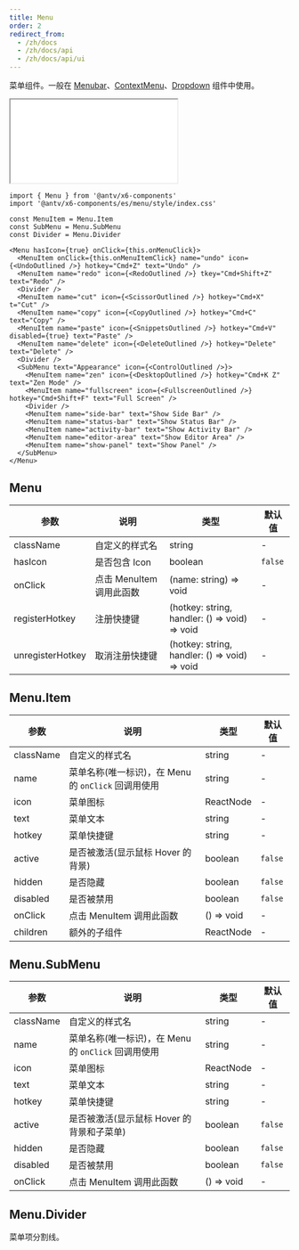 ```yaml
---
title: Menu
order: 2
redirect_from:
  - /zh/docs
  - /zh/docs/api
  - /zh/docs/api/ui
---
```


菜单组件。一般在 [Menubar](./menubar)、[ContextMenu](./contextmenu)、[Dropdown](./dropdown) 组件中使用。

<iframe src="/demos/api/ui/menu/basic"></iframe>

```tsx
import { Menu } from '@antv/x6-components'
import '@antv/x6-components/es/menu/style/index.css'

const MenuItem = Menu.Item
const SubMenu = Menu.SubMenu
const Divider = Menu.Divider

<Menu hasIcon={true} onClick={this.onMenuClick}>
  <MenuItem onClick={this.onMenuItemClick} name="undo" icon={<UndoOutlined />} hotkey="Cmd+Z" text="Undo" />
  <MenuItem name="redo" icon={<RedoOutlined />} tkey="Cmd+Shift+Z" text="Redo" />
  <Divider />
  <MenuItem name="cut" icon={<ScissorOutlined />} hotkey="Cmd+X" t="Cut" />
  <MenuItem name="copy" icon={<CopyOutlined />} hotkey="Cmd+C" text="Copy" />
  <MenuItem name="paste" icon={<SnippetsOutlined />} hotkey="Cmd+V" disabled={true} text="Paste" />
  <MenuItem name="delete" icon={<DeleteOutlined />} hotkey="Delete" text="Delete" />
  <Divider />
  <SubMenu text="Appearance" icon={<ControlOutlined />}>
    <MenuItem name="zen" icon={<DesktopOutlined />} hotkey="Cmd+K Z" text="Zen Mode" />
    <MenuItem name="fullscreen" icon={<FullscreenOutlined />} hotkey="Cmd+Shift+F" text="Full Screen" />
    <Divider />
    <MenuItem name="side-bar" text="Show Side Bar" />
    <MenuItem name="status-bar" text="Show Status Bar" />
    <MenuItem name="activity-bar" text="Show Activity Bar" />
    <MenuItem name="editor-area" text="Show Editor Area" />
    <MenuItem name="show-panel" text="Show Panel" />
  </SubMenu>
</Menu>
```

## Menu

| 参数             | 说明                     | 类型                                          | 默认值  |
|------------------|------------------------|-----------------------------------------------|---------|
| className        | 自定义的样式名           | string                                        | -       |
| hasIcon          | 是否包含 Icon            | boolean                                       | `false` |
| onClick          | 点击 MenuItem 调用此函数 | (name: string) => void                        | -       |
| registerHotkey   | 注册快捷键               | (hotkey: string, handler: () => void) => void | -       |
| unregisterHotkey | 取消注册快捷键           | (hotkey: string, handler: () => void) => void | -       |

## Menu.Item

| 参数      | 说明                                               | 类型       | 默认值  |
|-----------|--------------------------------------------------|------------|---------|
| className | 自定义的样式名                                     | string     | -       |
| name      | 菜单名称(唯一标识)，在 Menu 的 `onClick` 回调用使用 | string     | -       |
| icon      | 菜单图标                                           | ReactNode  | -       |
| text      | 菜单文本                                           | string     | -       |
| hotkey    | 菜单快捷键                                         | string     | -       |
| active    | 是否被激活(显示鼠标 Hover 的背景)                  | boolean    | `false` |
| hidden    | 是否隐藏                                           | boolean    | `false` |
| disabled  | 是否被禁用                                         | boolean    | `false` |
| onClick   | 点击 MenuItem 调用此函数                           | () => void | -       |
| children  | 额外的子组件                                       | ReactNode  | -       |

## Menu.SubMenu

| 参数      | 说明                                               | 类型       | 默认值  |
|-----------|--------------------------------------------------|------------|---------|
| className | 自定义的样式名                                     | string     | -       |
| name      | 菜单名称(唯一标识)，在 Menu 的 `onClick` 回调用使用 | string     | -       |
| icon      | 菜单图标                                           | ReactNode  | -       |
| text      | 菜单文本                                           | string     | -       |
| hotkey    | 菜单快捷键                                         | string     | -       |
| active    | 是否被激活(显示鼠标 Hover 的背景和子菜单)          | boolean    | `false` |
| hidden    | 是否隐藏                                           | boolean    | `false` |
| disabled  | 是否被禁用                                         | boolean    | `false` |
| onClick   | 点击 MenuItem 调用此函数                           | () => void | -       |

## Menu.Divider

菜单项分割线。
